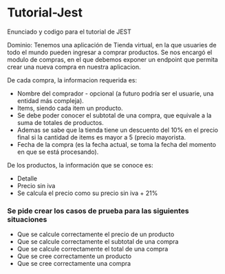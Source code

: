 # Tutorial-Jest
Enunciado y codigo para el tutorial de JEST

Dominio: Tenemos una aplicación de Tienda virtual, en la que usuaries de todo el mundo pueden ingresar a comprar productos. Se nos encargó el modulo de compras, en el que debemos exponer un endpoint que permita crear una nueva compra en nuestra aplicacion.

De cada compra, la informacion requerida es:
* Nombre del comprador - opcional (a futuro podría ser el usuarie, una entidad más compleja).
* Items, siendo cada item un producto.
* Se debe poder conocer el subtotal de una compra, que equivale a la suma de totales de productos.
* Ademas se sabe que la tienda tiene un descuento del 10% en el precio final si la cantidad de items es mayor a 5 (precio mayorista.
* Fecha de la compra (es la fecha actual, se toma la fecha del momento en que se está procesando).

De los productos, la información que se conoce es: 
* Detalle
* Precio sin iva
* Se calcula el precio como su precio sin iva + 21%

### Se pide crear los casos de prueba para las siguientes situaciones
* Que se calcule correctamente el precio de un producto
* Que se calcule correctamente el subtotal de una compra
* Que se calcule correctamente el total de una compra
* Que se cree correctamente un producto
* Que se cree correctamente una compra
